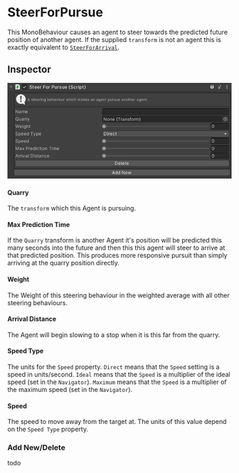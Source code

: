 # SteerForPursue

This MonoBehaviour causes an agent to steer towards the predicted future position of another agent. If the supplied `transform` is not an agent this is exactly equivalent to [`SteerForArrival`](../SteerForArrival).

## Inspector

![EntityIdentity Inspector](../../../../images/SteerForPursueInspector.png)

#### Quarry

The `transform` which this Agent is pursuing.

#### Max Prediction Time

If the `Quarry` transform is another Agent it's position will be predicted this many seconds into the future and then this this agent will steer to arrive at that predicted position. This produces more responsive pursuit than simply arriving at the quarry position directly.

#### Weight

The Weight of this steering behaviour in the weighted average with all other steering behaviours.

#### Arrival Distance

The Agent will begin slowing to a stop when it is this far from the quarry.

#### Speed Type

The units for the `Speed` property. `Direct` means that the `Speed` setting is a speed in units/second. `Ideal` means that the `Speed` is a multiplier of the ideal speed (set in the `Navigator`). `Maximum` means that the `Speed` is a multiplier of the maximum speed (set in the `Navigator`).

#### Speed

The speed to move away from the target at. The units of this value depend on the `Speed Type` property.

### Add New/Delete

todo
